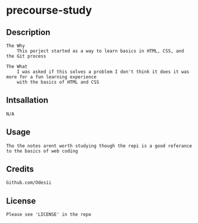 # precourse-study

## Description

    The Why
        This porject started as a way to learn basics in HTML, CSS, and the Git process

    The What
        I was asked if this solves a problem I don't think it does it was more for a fun learning experience
        with the basics of HTML and CSS

## Intsallation

    N/A

## Usage

    Tho the notes arent worth studying though the repi is a good referance to the basics of web coding

## Credits

    Github.com/Odesii

## License

    Please see 'LICENSE' in the repo

